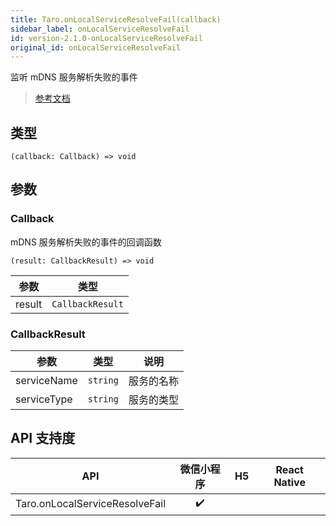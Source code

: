 ```yaml
---
title: Taro.onLocalServiceResolveFail(callback)
sidebar_label: onLocalServiceResolveFail
id: version-2.1.0-onLocalServiceResolveFail
original_id: onLocalServiceResolveFail
---
```


监听 mDNS 服务解析失败的事件

> [参考文档](https://developers.weixin.qq.com/miniprogram/dev/api/network/mdns/wx.onLocalServiceResolveFail.html)

## 类型

```tsx
(callback: Callback) => void
```

## 参数

### Callback

mDNS 服务解析失败的事件的回调函数

```tsx
(result: CallbackResult) => void
```

<table>
  <thead>
    <tr>
      <th>参数</th>
      <th>类型</th>
    </tr>
  </thead>
  <tbody>
    <tr>
      <td>result</td>
      <td><code>CallbackResult</code></td>
    </tr>
  </tbody>
</table>

### CallbackResult

<table>
  <thead>
    <tr>
      <th>参数</th>
      <th>类型</th>
      <th>说明</th>
    </tr>
  </thead>
  <tbody>
    <tr>
      <td>serviceName</td>
      <td><code>string</code></td>
      <td>服务的名称</td>
    </tr>
    <tr>
      <td>serviceType</td>
      <td><code>string</code></td>
      <td>服务的类型</td>
    </tr>
  </tbody>
</table>

## API 支持度

| API | 微信小程序 | H5 | React Native |
| :---: | :---: | :---: | :---: |
| Taro.onLocalServiceResolveFail | ✔️ |  |  |
